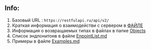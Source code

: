 ## Info:
1) Базовый URL : `https://restfulapi.ru/api/v2/`
2) Краткая информация о взаимодействи с сервером в [ФАЙЛЕ](./IFuckingLoveREST.md)
3) Информация о возвращаемых типах в файлах в папке [Objects](./Objects)
4) Список эндпонитонв в файле [EnpointList.md](./EndpointList.md)
5) Примеры в файле [Examples.md](./Examples.md)

